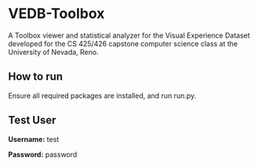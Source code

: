 # VEDB-Toolbox
A Toolbox viewer and statistical analyzer for the Visual Experience Dataset developed for the CS 425/426 capstone computer science class at the University of Nevada, Reno.

## How to run
Ensure all required packages are installed, and run run.py.

## Test User
**Username:** test

**Password:** password